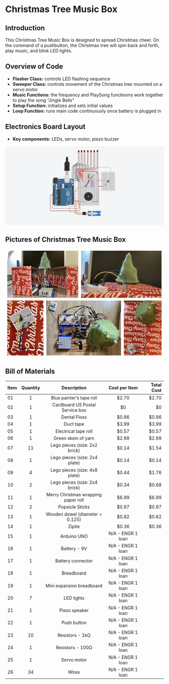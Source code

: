 # Christmas Tree Music Box

## Introduction

This Christmas Tree Music Box is designed to spread Christmas cheer. On the command of a pushbutton, the Christmas tree will spin back and forth, play music, and blink LED lights.

## Overview of Code

* **Flasher Class:** controls LED flashing sequence
* **Sweeper Class:** controls movement of the Christmas tree mounted on a servo motor
* **Music Functions:** the frequency and PlaySong functioons work together to play the song "Jingle Bells"
* **Setup Function:**  initializes and sets initial values
* **Loop Function:** runs main code continuously once battery is plugged in

## Electronics Board Layout

* **Key components:** LEDs, servo motor, piezo buzzer

<img src = ElectronicsBoardGraphic.jpeg
alt = "Electronics Board Layout">

## Pictures of Christmas Tree Music Box

<img src = PictureCollage.jpeg
alt = "Pictures of Christmas Tree Music Box">

## Bill of Materials

| Item        | Quantity    | Description | Cost per Item | Total Cost    |
| :---        |    :----:   |    :----:   |     :----:    |          ---: |
| 01 | 1 | Blue painter’s tape roll | $2.70 | $2.70 |
| 02 | 1 | Cardboard US Postal Service box | $0 | $0 |
| 03 | 1 | Dental Floss | $0.96 | $0.96 |
| 04 | 1 | Duct tape | $3.99 | $3.99 |
| 05 | 1 | Electrical tape roll | $0.57 | $0.57 |
| 06 | 1 | Green skein of yarn | $2.99 | $2.99 |
| 07 | 11 | Lego pieces (size: 2x2 brick) | $0.14 | $1.54 |
| 08 | 1 | Lego pieces (size: 2x4 plate) | $0.14 | $0.14 |
| 09 | 4 | Lego pieces (size: 4x8 plate) | $0.44 | $1.76 |
| 10 | 2 | Lego pieces (size: 2x4 brick) | $0.34 | $0.68 |
| 11 | 1 | Merry Christmas wrapping paper roll | $6.99 | $6.99 |
| 12 | 2 | Popsicle Sticks | $0.97 | $0.97 |
| 13 | 1 | Wooden dowel (diameter = 0.125) | $0.82 | $0.82 |
| 14 | 1 | Ziptie | $0.36 | $0.36 |
| 15 | 1 | Arduino UNO | N/A - ENGR 1 loan |
| 16 | 1 | Battery - 9V | N/A - ENGR 1 loan |
| 17 | 1 | Battery connector | N/A - ENGR 1 loan |
| 18 | 1 | Breadboard | N/A - ENGR 1 loan |
| 19 | 1 | Mini expansion breadboard | N/A - ENGR 1 loan |
| 20 | 7 | LED lights | N/A - ENGR 1 loan |
| 21 | 1 | Piezo speaker | N/A - ENGR 1 loan |
| 22 | 1 | Push button | N/A - ENGR 1 loan |
| 23 | 10 | Resistors - 1kΩ | N/A - ENGR 1 loan |
| 24 | 1 | Resistors - 100Ω | N/A - ENGR 1 loan |
| 25 | 1 | Servo motor | N/A - ENGR 1 loan |
| 26 | 34 | Wires | N/A - ENGR 1 loan |
